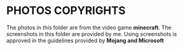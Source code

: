 # PHOTOS COPYRIGHTS

The photos in this folder are from the video game **minecraft**.
The screenshots in this folder are provided by me.
Using screenshots is approved in the guidelines provided by **Mojang and Microsoft**